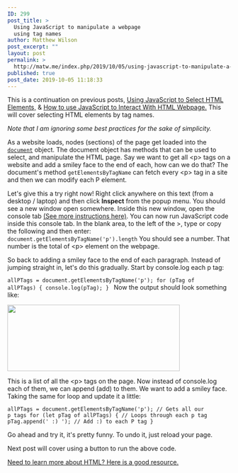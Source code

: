 ```yaml
---
ID: 299
post_title: >
  Using JavaScript to manipulate a webpage
  using tag names
author: Matthew Wilson
post_excerpt: ""
layout: post
permalink: >
  http://matw.me/index.php/2019/10/05/using-javascript-to-manipulate-a-webpage-using-tag-names-getelementsbytagname/
published: true
post_date: 2019-10-05 11:18:33
---
```

This is a continuation on previous posts, <a href="http://matw.me/index.php/2019/01/23/using-javascript-to-select-html-elements/">Using JavaScript to Select HTML Elements,</a> &amp; <a href="http://matw.me/index.php/2018/12/01/how-to-use-javascript-to-interact-with-html-webpage/">How to use JavaScript to Interact With HTML Webpage.</a> This will cover selecting HTML elements by tag names.

<em>Note that I am ignoring some best practices for the sake of simplicity.</em>

As a website loads, nodes (sections) of the page get loaded into the <code><a href="https://www.geeksforgeeks.org/dom-document-object-model/">document</a></code> object. The document object has methods that can be used to select, and manipulate the HTML page. Say we want to get all &lt;p&gt; tags on a website and add a smiley face to the end of each, how can we do that? The document's method <code>getElementsByTagName</code> can fetch every &lt;p&gt; tag in a site and then we can modify each P element.

Let's give this a try right now! Right click anywhere on this text (from a desktop / laptop) and then click <strong>Inspect</strong> from the popup menu. You should see a new window open somewhere. Inside this new window, open the console tab <a href="http://matw.me/index.php/2018/10/25/the-beginning/">(See more instructions here)</a>. You can now run JavaScript code inside this console tab. In the blank area, to the left of the &gt;, type or copy the following and then enter: <code>document.getElementsByTagName('p').length</code> You should see a number. That number is the total of &lt;p&gt; element on the webpage.

So back to adding a smiley face to the end of each paragraph.
Instead of jumping straight in, let's do this gradually. Start by console.log each p tag:

<code>allPTags = document.getElementsByTagName('p');
for (pTag of allPTags) {
console.log(pTag);
}
</code>
Now the output should look something like:

<img class="alignnone size-full wp-image-302" src="http://matw.me/wp-content/uploads/2019/10/Screen-Shot-2019-10-04-at-7.53.47-PM.png" alt="" width="389" height="150" />

This is a list of all the &lt;p&gt; tags on the page. Now instead of console.log each of them, we can append (add) to them. We want to add a smiley face. Taking the same for loop and update it a little:

<code>allPTags = document.getElementsByTagName('p'); // Gets all our p tags
for (let pTag of allPTags) { // Loops through each p tag
pTag.append(' :) '); // Add :) to each P tag
}</code>

Go ahead and try it, it's pretty funny. To undo it, just reload your page.

Next post will cover using a button to run the above code.

<a href="https://www.theblogstarter.com/html-for-beginners/#ftoc-heading-1">Need to learn more about HTML? Here is a good resource.</a>